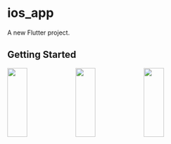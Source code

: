 # ios_app

A new Flutter project.

## Getting Started

<p>
<img src="https://github.com/khushipatel0147/iOS_app/assets/119857263/e3d54249-2f1b-452a-b8b1-f1fa80b6ee6f" height="20%" width="30%" >
<img src="https://github.com/khushipatel0147/iOS_app/assets/119857263/2b7879c8-3e20-45c8-b9a7-75785229e9a1" height="20%" width="30%" >
<img src="https://github.com/khushipatel0147/iOS_app/assets/119857263/928c5a4e-552a-4b7c-b47e-b801983da035" height="20%" width="30%" >
</p>
